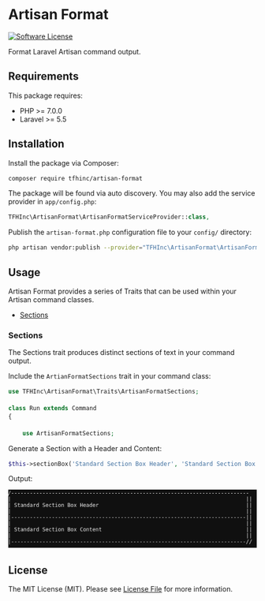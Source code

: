 # Artisan Format

[![Software License](https://img.shields.io/badge/license-MIT-brightgreen.svg?style=flat-square)](LICENSE.md)

Format Laravel Artisan command output.

## Requirements

This package requires:

- PHP >= 7.0.0
- Laravel >= 5.5

## Installation

Install the package via Composer:

``` bash
composer require tfhinc/artisan-format
```

The package will be found via auto discovery. You may also add the service provider in `app/config.php`:

``` php
TFHInc\ArtisanFormat\ArtisanFormatServiceProvider::class,
```

Publish the `artisan-format.php` configuration file to your `config/` directory:

``` bash
php artisan vendor:publish --provider="TFHInc\ArtisanFormat\ArtisanFormatServiceProvider"
```

## Usage

Artisan Format provides a series of Traits that can be used within your Artisan command classes.

- [Sections](#sections)

### Sections

The Sections trait produces distinct sections of text in your command output.

Include the `ArtianFormatSections` trait in your command class:

``` php
use TFHInc\ArtisanFormat\Traits\ArtisanFormatSections;

class Run extends Command
{
    
    use ArtisanFormatSections;
```

Generate a Section with a Header and Content:

``` php
$this->sectionBox('Standard Section Box Header', 'Standard Section Box Content');
```

Output:

<img src="docs/standard_section_box.png">

## License

The MIT License (MIT). Please see [License File](LICENSE.md) for more information.
